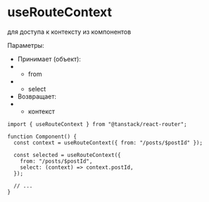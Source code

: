 # useRouteContext

для доступа к контексту из компонентов

Параметры:

- Принимает (объект):
- - from
- - select
- Возвращает:
- - контекст

```tsx
import { useRouteContext } from "@tanstack/react-router";

function Component() {
  const context = useRouteContext({ from: "/posts/$postId" });

  const selected = useRouteContext({
    from: "/posts/$postId",
    select: (context) => context.postId,
  });

  // ...
}
```
